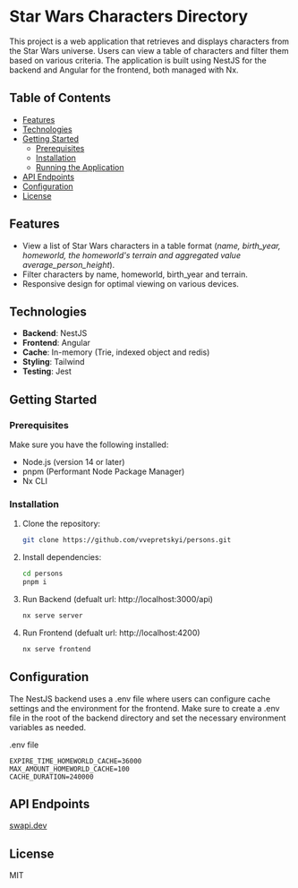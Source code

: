 # Star Wars Characters Directory

This project is a web application that retrieves and displays characters from the Star Wars universe. Users can view a table of characters and filter them based on various criteria. The application is built using NestJS for the backend and Angular for the frontend, both managed with Nx.

## Table of Contents

- [Features](#features)
- [Technologies](#technologies)
- [Getting Started](#getting-started)
  - [Prerequisites](#prerequisites)
  - [Installation](#installation)
  - [Running the Application](#running-the-application)
- [API Endpoints](#api-endpoints)
- [Configuration](#configuration)
- [License](#license)

## Features

- View a list of Star Wars characters in a table format (*name, birth_year, homeworld, the homeworld's terrain and aggregated value average_person_height*).
- Filter characters by name, homeworld, birth_year and terrain.
- Responsive design for optimal viewing on various devices.

## Technologies

- **Backend**: NestJS
- **Frontend**: Angular
- **Cache**: In-memory (Trie, indexed object and redis)
- **Styling**: Tailwind
- **Testing**: Jest

## Getting Started

### Prerequisites

Make sure you have the following installed:

- Node.js (version 14 or later)
- pnpm (Performant Node Package Manager)
- Nx CLI

### Installation

1. Clone the repository:

   ```bash
   git clone https://github.com/vvepretskyi/persons.git

2. Install dependencies:

   ```bash
   cd persons
   pnpm i

3. Run Backend (defualt url: http://localhost:3000/api)

   ```bash
   nx serve server

4. Run Frontend (defualt url: http://localhost:4200)

   ```bash
   nx serve frontend

## Configuration
The NestJS backend uses a .env file where users can configure cache settings and the environment for the frontend. Make sure to create a .env file in the root of the backend directory and set the necessary environment variables as needed.

.env file

    EXPIRE_TIME_HOMEWORLD_CACHE=36000
    MAX_AMOUNT_HOMEWORLD_CACHE=100
    CACHE_DURATION=240000

## API Endpoints

[swapi.dev](https://swapi.dev/api/)

## License
MIT
